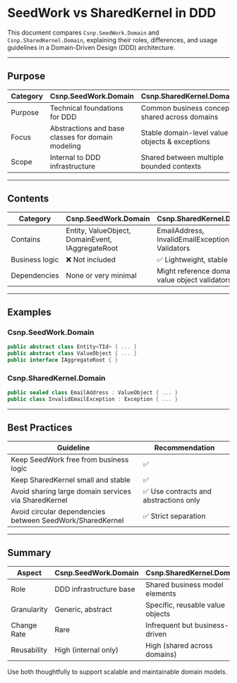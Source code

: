 # SeedWork vs SharedKernel in DDD

This document compares `Csnp.SeedWork.Domain` and `Csnp.SharedKernel.Domain`, explaining their roles, differences, and usage guidelines in a Domain-Driven Design (DDD) architecture.

---

## Purpose

| Category              | Csnp.SeedWork.Domain                              | Csnp.SharedKernel.Domain                        |
|----------------------|---------------------------------------------------|-------------------------------------------------|
| Purpose              | Technical foundations for DDD                    | Common business concepts shared across domains |
| Focus                | Abstractions and base classes for domain modeling| Stable domain-level value objects & exceptions |
| Scope                | Internal to DDD infrastructure                   | Shared between multiple bounded contexts       |

---

## Contents

| Category              | Csnp.SeedWork.Domain                              | Csnp.SharedKernel.Domain                        |
|----------------------|---------------------------------------------------|-------------------------------------------------|
| Contains             | Entity, ValueObject, DomainEvent, IAggregateRoot | EmailAddress, InvalidEmailException, Validators |
| Business logic       | ❌ Not included                                   | ✅ Lightweight, stable logic                    |
| Dependencies         | None or very minimal                             | Might reference domain value object validators |

---

## Examples

### Csnp.SeedWork.Domain
```csharp
public abstract class Entity<TId> { ... }
public abstract class ValueObject { ... }
public interface IAggregateRoot { }
```

### Csnp.SharedKernel.Domain
```csharp
public sealed class EmailAddress : ValueObject { ... }
public class InvalidEmailException : Exception { ... }
```

---

## Best Practices

| Guideline                                               | Recommendation                         |
|---------------------------------------------------------|----------------------------------------|
| Keep SeedWork free from business logic                  | ✅                                      |
| Keep SharedKernel small and stable                     | ✅                                      |
| Avoid sharing large domain services via SharedKernel   | ✅ Use contracts and abstractions only |
| Avoid circular dependencies between SeedWork/SharedKernel| ✅ Strict separation                    |

---

## Summary

| Aspect        | Csnp.SeedWork.Domain        | Csnp.SharedKernel.Domain         |
|---------------|-----------------------------|----------------------------------|
| Role          | DDD infrastructure base     | Shared business model elements   |
| Granularity   | Generic, abstract            | Specific, reusable value objects |
| Change Rate   | Rare                        | Infrequent but business-driven   |
| Reusability   | High (internal only)        | High (shared across domains)     |

Use both thoughtfully to support scalable and maintainable domain models.
